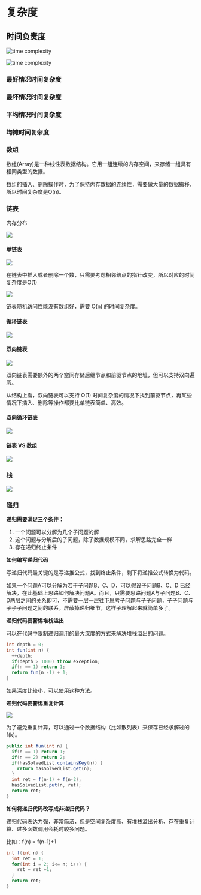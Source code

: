 # 复杂度
## 时间负责度
![time complexity](./pics/time_complexity.jpg)

![time complexity](./pics/time_complexity2.jpg)

### 最好情况时间复杂度

### 最坏情况时间复杂度

### 平均情况时间复杂度

### 均摊时间复杂度

### 数组

数组(Array)是一种线性表数据结构。它用一组连续的内存空间，来存储一组具有相同类型的数据。

数组的插入、删除操作时，为了保持内存数据的连续性，需要做大量的数据搬移，所以时间复杂度是O(n)。

### 链表

内存分布

![](./pics/linked1.jpg)

#### 单链表

![](./pics/linked2.jpg)

在链表中插入或者删除一个数，只需要考虑相邻结点的指针改变，所以对应的时间复杂度是O(1)

![](./pics/linked3.jpg)

链表随机访问性能没有数组好，需要 O(n) 的时间复杂度。

#### 循环链表

![](./pics/linked4.jpg)

#### 双向链表

![](./pics/linked5.jpg)

双向链表需要额外的两个空间存储后继节点和前驱节点的地址，但可以支持双向遍历。

从结构上看，双向链表可以支持 O(1) 时间复杂度的情况下找到前驱节点，再某些情况下插入、删除等操作都要比单链表简单、高效。

#### 双向循环链表

![](./pics/linked6.jpg)

#### 链表 VS 数组

![](./pics/linked7.jpg)

### 栈

![](./pics/stack1.jpg)

### 

### 递归

**递归需要满足三个条件：**

1. 一个问题可以分解为几个子问题的解
2. 这个问题与分解后的子问题，除了数据规模不同，求解思路完全一样
3. 存在递归终止条件

**如何编写递归代码**

写递归代码最关键的是写递推公式，找到终止条件，剩下将递推公式转换为代码。

如果一个问题A可以分解为若干子问题B、C、D，可以假设子问题B、C、D 已经解决，在此基础上思路如何解决问题A。而且，只需要思路问题A与子问题B、C、D两层之间的关系即可，不需要一层一层往下思考子问题与子子问题，子子问题与子子子问题之间的联系。屏蔽掉递归细节，这样子理解起来就简单多了。

**递归代码要警惕堆栈溢出**

可以在代码中限制递归调用的最大深度的方式来解决堆栈溢出的问题。

```java
int depth = 0;
int fun(int n) {
  ++depth;
  if(depth > 1000) throw exception;
  if(n == 1) return 1;
  return fun(n -1) + 1;
}
```

如果深度比较小，可以使用这种方法。

**递归代码要警惕重复计算**

![](./pics/recursive1.png)

为了避免重复计算，可以通过一个数据结构（比如散列表）来保存已经求解过的 f(k)。

```java
public int fun(int n) {
  if(n == 1) return 1;
  if(n == 2) return 2;
  if(hasSolvedList.containsKey(n)) {
    return hasSolvedList.get(n);
  }
  int ret = f(n-1) + f(n-2);
  hasSolvedList.put(n, ret);
  return ret;
}
```

**如何将递归代码改写成非递归代码？**

递归代码表达力强，非常简洁，但是空间复杂度高、有堆栈溢出分析、存在重复计算、过多函数调用会耗时较多问题。

比如：f(n) = f(n-1)+1

```java
int f(int n) {
  int ret = 1;
  for(int i = 2; i<= n; i++) {
    ret = ret +1;
  }
  return ret;
}
```
